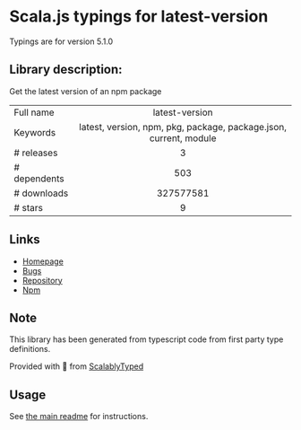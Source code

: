 
# Scala.js typings for latest-version

Typings are for version 5.1.0

## Library description:
Get the latest version of an npm package

|                    |                 |
| ------------------ | :-------------: |
| Full name          | latest-version |
| Keywords           | latest, version, npm, pkg, package, package.json, current, module |
| # releases         | 3 |
| # dependents       | 503 |
| # downloads        | 327577581 |
| # stars            | 9 |

## Links
- [Homepage](https://github.com/sindresorhus/latest-version#readme)
- [Bugs](https://github.com/sindresorhus/latest-version/issues)
- [Repository](https://github.com/sindresorhus/latest-version)
- [Npm](https://www.npmjs.com/package/latest-version)
    


## Note
This library has been generated from typescript code from first party type definitions.

Provided with :purple_heart: from [ScalablyTyped](https://github.com/oyvindberg/ScalablyTyped)

## Usage
See [the main readme](../../readme.md) for instructions.



